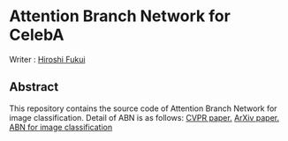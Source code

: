 # Attention Branch Network for CelebA
Writer : [Hiroshi Fukui](https://github.com/Hiroshi-Fukui)

## Abstract
This repository contains the source code of Attention Branch Network for image classification. Detail of ABN is as follows:
[CVPR paper.](http://openaccess.thecvf.com/content_CVPR_2019/html/Fukui_Attention_Branch_Network_Learning_of_Attention_Mechanism_for_Visual_Explanation_CVPR_2019_paper.html)
[ArXiv paper.](https://arxiv.org/abs/1812.10025)
[ABN for image classification](https://github.com/machine-perception-robotics-group/attention_branch_network)




